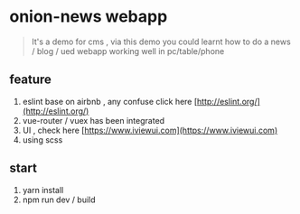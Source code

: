 # onion-news webapp

> It's a demo for cms , via this demo you could learnt how to do a news / blog / ued webapp working well in pc/table/phone

## feature
1. eslint base on airbnb , any confuse click here [http://eslint.org/](http://eslint.org/)
2. vue-router / vuex has been integrated
3. UI , check here [https://www.iviewui.com](https://www.iviewui.com)
4. using scss

## start
1. yarn install
2. npm run dev / build
